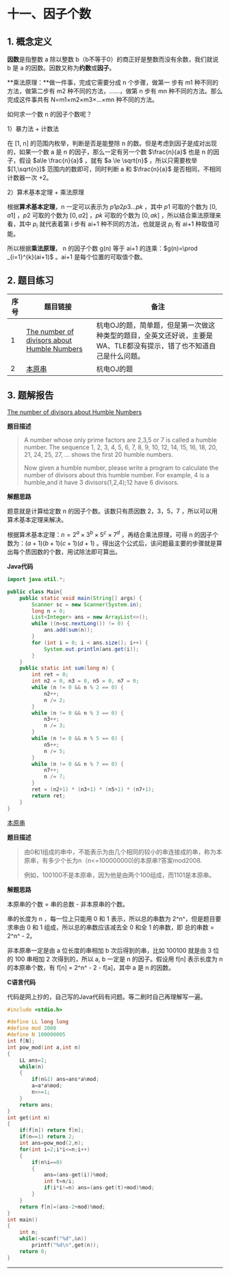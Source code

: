 # 十一、因子个数

## 1. 概念定义

**因数**是指整数 a 除以整数 b（b不等于0）的商正好是整数而没有余数，我们就说 b 是 a 的因数。因数又称为**约数**或**因子**。

**乘法原理：**做一件事，完成它需要分成 n 个步骤，做第一 步有 m1 种不同的方法，做第二步有 m2 种不同的方法，……，做第 n 步有 mn 种不同的方法。那么完成这件事共有 N=m1×m2×m3×…×mn 种不同的方法。

如何求一个数 n 的因子个数呢？

1）暴力法 + 计数法

在 [1, n] 的范围内枚举，判断是否是能整除 n 的数。但是考虑到因子是成对出现的，如果一个数 a 是 n 的因子，那么一定有另一个数 $\frac{n}{a}$ 也是 n 的因子，假设 $a\le \frac{n}{a}$ ，就有 $a \le \sqrt{n}$ ，所以只需要枚举 $[1,\sqrt{n}]$ 范围内的数即可，同时判断 a 和 $\frac{n}{a}$ 是否相同，不相同计数器一次 +2。

2）算术基本定理 + 乘法原理

根据**算术基本定理**，n 一定可以表示为 $p1p2p3...pk$ ，其中 $p1$ 可取的个数为 $[0,a1]$ ，$p2$ 可取的个数为 $[0, a2]$ ，$pk$ 可取的个数为 $[0, ak]$ ，所以结合乘法原理来看，其中 ${p_{i}}$ 就代表着第 i 步有 ai+1 种不同的方法，也就是说 ${p_{i}}$ 有 ai+1 种取值可能。

所以根据**乘法原理**， n 的因子个数 g(n) 等于 ai+1 的连乘：$g(n)=\prod _{i=1}^{k}(ai+1)$ 。ai+1 是每个位置的可取值个数。

## 2. 题目练习

| 序号 | 题目链接                                                     | 备注                                                         |
| ---- | ------------------------------------------------------------ | ------------------------------------------------------------ |
| 1    | [The number of divisors about Humble Numbers](http://acm.hdu.edu.cn/showproblem.php?pid=1492) | 杭电OJ的题，简单题，但是第一次做这种类型的题目，全英文还好说，主要是WA、TLE都没有提示，错了也不知道自己是什么问题。 |
| 2    | [本原串](http://acm.hdu.edu.cn/showproblem.php?pid=2197)     | 杭电OJ的题                                                   |

## 3. 题解报告

[The number of divisors about Humble Numbers](http://acm.hdu.edu.cn/showproblem.php?pid=1492)

**题目描述**

> A number whose only prime factors are 2,3,5 or 7 is called a humble number. The sequence 1, 2, 3, 4, 5, 6, 7, 8, 9, 10, 12, 14, 15, 16, 18, 20, 21, 24, 25, 27, ... shows the first 20 humble numbers.
>
> Now given a humble number, please write a program to calculate the number of divisors about this humble number. For  example, 4 is a humble,and it have 3 divisors(1,2,4);12 have 6 divisors.

**解题思路**

题意就是计算给定数 n 的因子个数。该数只有质因数 2，3，5，7 ，所以可以用算术基本定理来解决。

根据算术基本定理：$n=2^a \times 3^b \times 5^c \times 7^d$ ，再结合乘法原理，可得 n 的因子个数为：$(a+1)(b+1)(c+1)(d+1)$ 。得出这个公式后，该问题最主要的步骤就是算出每个质因数的个数，用试除法即可算出。

**Java代码**

```java
import java.util.*;

public class Main{
    public static void main(String[] args) {
        Scanner sc = new Scanner(System.in);
        long n = 0;
        List<Integer> ans = new ArrayList<>();
        while ((n=sc.nextLong()) != 0) {
            ans.add(sum(n));
        }
        for (int i = 0; i < ans.size(); i++) {
            System.out.println(ans.get(i));
        }
    }
    public static int sum(long n) {
        int ret = 0;
        int n2 = 0, n3 = 0, n5 = 0, n7 = 0;
        while (n != 0 && n % 2 == 0) {
            n2++;
            n /= 2;
        }
        while (n != 0 && n % 3 == 0) {
            n3++;
            n /= 3;
        }
        while (n != 0 && n % 5 == 0) {
            n5++;
            n /= 5;
        }
        while (n != 0 && n % 7 == 0) {
            n7++;
            n /= 7;
        }
        ret = (n2+1) * (n3+1) * (n5+1) * (n7+1);
        return ret;
    }
}
```

[本原串](http://acm.hdu.edu.cn/showproblem.php?pid=2197)

**题目描述**

> 由0和1组成的串中，不能表示为由几个相同的较小的串连接成的串，称为本原串，有多少个长为n（n<=100000000)的本原串?答案mod2008.
>
> 例如，100100不是本原串，因为他是由两个100组成，而1101是本原串。

**解题思路**

本原串的个数 = 串的总数 - 非本原串的个数。

串的长度为 n ，每一位上只能用 0 和 1 表示，所以总的串数为 2^n^，但是题目要求串由 0 和 1 组成，所以总的串数应该减去全 0 和全 1 的串数，即 总的串数 = 2^n^ - 2。

非本原串一定是由 a 位长度的串相加 b 次后得到的串，比如 100100 就是由 3 位的 100 串相加 2 次得到的，所以 a, b 一定是 n 的因子。假设用 f[n] 表示长度为 n 的本原串个数，有 f[n] = 2^n^ - 2 - f[a]，其中 a 是 n 的因数。

**C语言代码**

代码是网上抄的，自己写的Java代码有问题。等二刷时自己再理解写一遍。

```c
#include <stdio.h>

#define LL long long
#define mod 2008
#define N 100000005
int f[N];
int pow_mod(int a,int n)
{
    LL ans=1;
    while(n)
    {
        if(n&1) ans=ans*a%mod;
        a=a*a%mod;
        n>>=1;
    }
    return ans;
}
int get(int n)
{
    if(f[n]) return f[n];
    if(n==1) return 2;
    int ans=pow_mod(2,n);
    for(int i=2;i*i<=n;i++)
    {
        if(n%i==0)
        {
            ans=(ans-get(i))%mod;
            int t=n/i;
            if(i*i!=n) ans=(ans-get(t)+mod)%mod;
        }
    }
    return f[n]=(ans-2+mod)%mod;
}
int main()
{
    int n;
    while(~scanf("%d",&n))
        printf("%d\n",get(n));
    return 0;
}
```

---